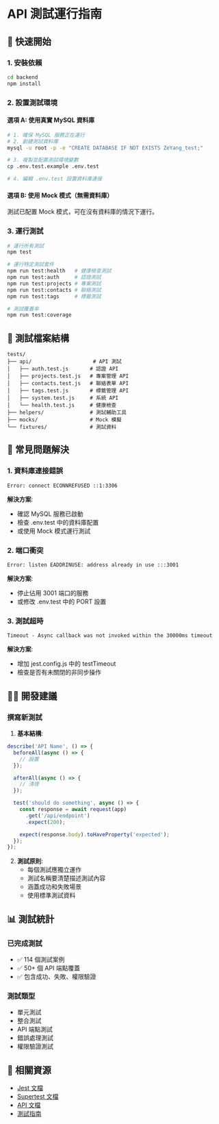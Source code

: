 # API 測試運行指南

## 🔄 快速開始

### 1. 安裝依賴
```bash
cd backend
npm install
```

### 2. 設置測試環境

#### 選項 A: 使用真實 MySQL 資料庫
```bash
# 1. 確保 MySQL 服務正在運行
# 2. 創建測試資料庫
mysql -u root -p -e "CREATE DATABASE IF NOT EXISTS ZeYang_test;"

# 3. 複製並配置測試環境變數
cp .env.test.example .env.test

# 4. 編輯 .env.test 設置資料庫連接
```

#### 選項 B: 使用 Mock 模式（無需資料庫）
測試已配置 Mock 模式，可在沒有資料庫的情況下運行。

### 3. 運行測試

```bash
# 運行所有測試
npm test

# 運行特定測試套件
npm run test:health   # 健康檢查測試
npm run test:auth     # 認證測試
npm run test:projects # 專案測試
npm run test:contacts # 聯絡測試
npm run test:tags     # 標籤測試

# 測試覆蓋率
npm run test:coverage
```

## 📁 測試檔案結構

```
tests/
├── api/                    # API 測試
│   ├── auth.test.js       # 認證 API
│   ├── projects.test.js   # 專案管理 API
│   ├── contacts.test.js   # 聯絡表單 API
│   ├── tags.test.js       # 標籤管理 API
│   ├── system.test.js     # 系統 API
│   └── health.test.js     # 健康檢查
├── helpers/               # 測試輔助工具
├── mocks/                 # Mock 模擬
└── fixtures/              # 測試資料
```

## 🔧 常見問題解決

### 1. 資料庫連接錯誤
```
Error: connect ECONNREFUSED ::1:3306
```

**解決方案**:
- 確認 MySQL 服務已啟動
- 檢查 .env.test 中的資料庫配置
- 或使用 Mock 模式運行測試

### 2. 端口衝突
```
Error: listen EADDRINUSE: address already in use :::3001
```

**解決方案**:
- 停止佔用 3001 端口的服務
- 或修改 .env.test 中的 PORT 設置

### 3. 測試超時
```
Timeout - Async callback was not invoked within the 30000ms timeout
```

**解決方案**:
- 增加 jest.config.js 中的 testTimeout
- 檢查是否有未關閉的非同步操作

## 🧑‍💻 開發建議

### 撰寫新測試

1. **基本結構**:
```javascript
describe('API Name', () => {
  beforeAll(async () => {
    // 設置
  });

  afterAll(async () => {
    // 清理
  });

  test('should do something', async () => {
    const response = await request(app)
      .get('/api/endpoint')
      .expect(200);

    expect(response.body).toHaveProperty('expected');
  });
});
```

2. **測試原則**:
   - 每個測試應獨立運作
   - 測試名稱要清楚描述測試內容
   - 涵蓋成功和失敗場景
   - 使用標準測試資料

## 📊 測試統計

### 已完成測試
- ✅ 114 個測試案例
- ✅ 50+ 個 API 端點覆蓋
- ✅ 包含成功、失敗、權限驗證

### 測試類型
- 單元測試
- 整合測試
- API 端點測試
- 錯誤處理測試
- 權限驗證測試

## 🔗 相關資源

- [Jest 文檔](https://jestjs.io/)
- [Supertest 文檔](https://github.com/visionmedia/supertest)
- [API 文檔](/swagger)
- [測試指南](./README.md)